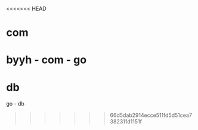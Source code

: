 <<<<<<< HEAD
# com
byyh - com - go
=======
# db
go - db 
>>>>>>> 66d5dab2914ecce511fd5d51cea7382311d1151f
